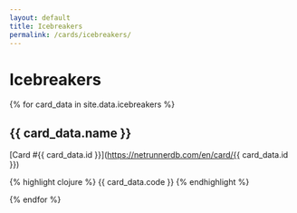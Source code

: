 ```yaml
---
layout: default
title: Icebreakers
permalink: /cards/icebreakers/
---
```


# Icebreakers

{% for card_data in site.data.icebreakers %}

## {{ card_data.name }}

[Card #{{ card_data.id }}](https://netrunnerdb.com/en/card/{{ card_data.id }})

{% highlight clojure %}
{{ card_data.code }}
{% endhighlight %}

{% endfor %}
